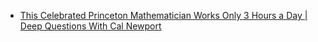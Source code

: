 - [This Celebrated Princeton Mathematician Works Only 3 Hours a Day | Deep Questions With Cal Newport](https://youtu.be/x9Opsz-PBtM)
